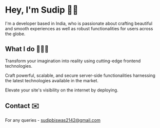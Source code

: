 # Hey, I'm Sudip 👋🏻

I'm a developer based in India, who is passionate about crafting beautiful and smooth experiences as well as robust functionalities for users across the globe. 

## What I do 👨🏻‍💻

Transform your imagination into reality using cutting-edge frontend technologies. 

Craft powerful, scalable, and secure server-side functionalities harnessing the latest technologies available in the market.

Elevate your site's visibility on the internet by deploying.

## Contact ✉️

For any queries - [sudipbiswas2142@gmail.com](mailto:sudipbiswas2142) 

